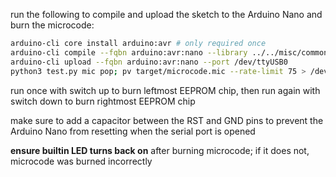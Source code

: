 run the following to compile and upload the sketch to the Arduino Nano and burn the microcode:

```bash
arduino-cli core install arduino:avr # only required once
arduino-cli compile --fqbn arduino:avr:nano --library ../../misc/common/
arduino-cli upload --fqbn arduino:avr:nano --port /dev/ttyUSB0
python3 test.py mic pop; pv target/microcode.mic --rate-limit 75 > /dev/ttyUSB0
```

run once with switch up to burn leftmost EEPROM chip, then run again with switch down to burn rightmost EEPROM chip

make sure to add a capacitor between the RST and GND pins to prevent the Arduino Nano from resetting when the serial port is opened

**ensure builtin LED turns back on** after burning microcode; if it does not, microcode was burned incorrectly
